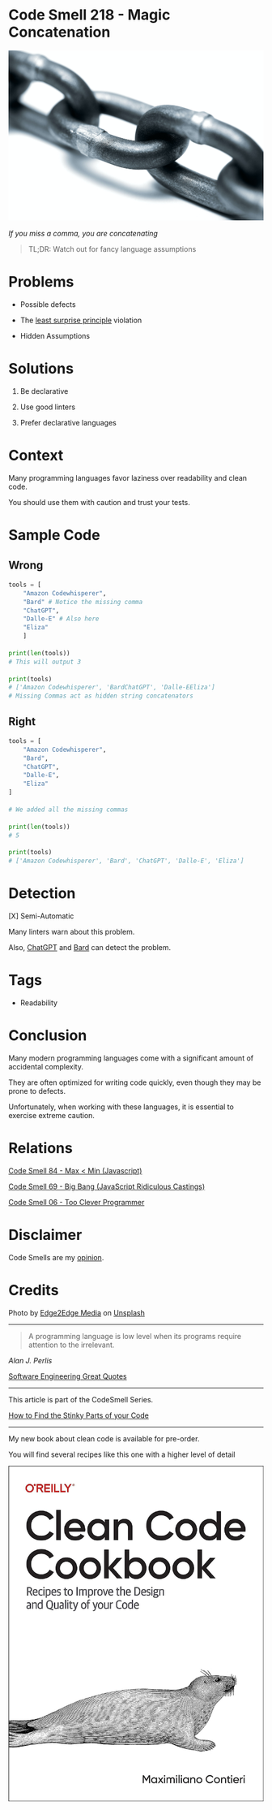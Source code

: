 # Code Smell 218 - Magic Concatenation
            
![Code Smell 218 - Magic Concatenation](Code%20Smell%20218%20-%20Magic%20Concatenation.jpg)

*If you miss a comma, you are concatenating*

> TL;DR: Watch out for fancy language assumptions

# Problems

- Possible defects

- The [least surprise principle](https://en.wikipedia.org/wiki/Principle_of_least_astonishment) violation

- Hidden Assumptions

# Solutions

1. Be declarative

2. Use good linters

3. Prefer declarative languages

# Context

Many programming languages favor laziness over readability and clean code.

You should use them with caution and trust your tests.

# Sample Code

## Wrong

<!-- [Gist Url](https://gist.github.com/mcsee/0f9cad84530ebad6592fa17cb016f2c8) -->

```python
tools = [
    "Amazon Codewhisperer",
    "Bard" # Notice the missing comma
    "ChatGPT",
    "Dalle-E" # Also here
    "Eliza"
    ]
    
print(len(tools))
# This will output 3 

print(tools)
# ['Amazon Codewhisperer', 'BardChatGPT', 'Dalle-EEliza']
# Missing Commas act as hidden string concatenators
```

## Right

<!-- [Gist Url](https://gist.github.com/mcsee/4dfc8f7fb9189f1aa2f2986e924f41d1) -->

```python
tools = [
    "Amazon Codewhisperer",
    "Bard",
    "ChatGPT",
    "Dalle-E",
    "Eliza"
]

# We added all the missing commas

print(len(tools))
# 5

print(tools)
# ['Amazon Codewhisperer', 'Bard', 'ChatGPT', 'Dalle-E', 'Eliza']
```

# Detection

[X] Semi-Automatic 

Many linters warn about this problem. 

Also, [ChatGPT](https://chat.openai.com/) and [Bard](https://bard.google.com/) can detect the problem.

# Tags

- Readability

# Conclusion

Many modern programming languages come with a significant amount of accidental complexity. 

They are often optimized for writing code quickly, even though they may be prone to defects.

Unfortunately, when working with these languages, it is essential to exercise extreme caution.

# Relations

[Code Smell 84 - Max < Min (Javascript)](https://github.com/mcsee/Software-Design-Articles/tree/main/Articles/Code%20Smells/Code%20Smell%2084%20-%20Max%20%20Min%20(Javascript)/readme.md)

[Code Smell 69 - Big Bang (JavaScript Ridiculous Castings)](https://github.com/mcsee/Software-Design-Articles/tree/main/Articles/Code%20Smells/Code%20Smell%2069%20-%20Big%20Bang%20(JavaScript%20Ridiculous%20Castings)/readme.md)

[Code Smell 06 - Too Clever Programmer](https://github.com/mcsee/Software-Design-Articles/tree/main/Articles/Code%20Smells/Code%20Smell%2006%20-%20Too%20Clever%20Programmer/readme.md)

# Disclaimer

Code Smells are my [opinion](https://github.com/mcsee/Software-Design-Articles/tree/main/Articles/Blogging/I%20Wrote%20More%20than%2090%20Articles%20on%202021%20Here%20is%20What%20I%20Learned/readme.md).

# Credits

Photo by [Edge2Edge Media](https://unsplash.com/@edge2edgemedia) on [Unsplash](https://unsplash.com/photos/t1OalCBUYRc)
    
* * *

> A programming language is low level when its programs require attention to the irrelevant.

_Alan J. Perlis_
 
[Software Engineering Great Quotes](https://github.com/mcsee/Software-Design-Articles/tree/main/Articles/Quotes/Software%20Engineering%20Great%20Quotes/readme.md)

* * *

This article is part of the CodeSmell Series.

[How to Find the Stinky Parts of your Code](https://github.com/mcsee/Software-Design-Articles/tree/main/Articles/Code%20Smells/How%20to%20Find%20the%20Stinky%20parts%20of%20your%20Code/readme.md)

* * *

My new book about clean code is available for pre-order.

You will find several recipes like this one with a higher level of detail

[![Book](Book.jpg)](https://amzn.to/44s1XdO)